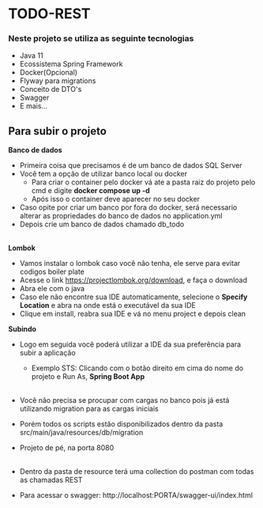 # TODO-REST

### Neste projeto se utiliza as seguinte tecnologias

- Java 11
- Ecossistema Spring Framework
- Docker(Opcional)
- Flyway para migrations
- Conceito de DTO's
- Swagger
- E mais...

## Para subir o projeto


**Banco de dados**
- Primeira coisa que precisamos é de um banco de dados SQL Server
- Você tem a opção de utilizar banco local ou docker
	- Para criar o container pelo docker vá ate a pasta raiz do projeto pelo cmd e digite **docker compose up -d** 
	- Após isso o container deve aparecer no seu docker
- Caso opite por criar um banco por fora do docker, será necessario alterar as propriedades do banco de dados no application.yml
- Depois crie um banco de dados chamado db_todo
<br/><br/>

**Lombok** 
- Vamos instalar o lombok caso você não tenha, ele serve para evitar codigos boiler plate
- Acesse o link https://projectlombok.org/download, e faça o download 
- Abra ele com o java
- Caso ele não encontre sua IDE automaticamente, selecione o **Specify Location** e abra na onde está o executável da sua IDE
- Clique em install, reabra sua IDE e vá no menu project e depois clean
	
**Subindo** 
- Logo em seguida você poderá utilizar a IDE da sua preferência para subir a aplicação
   - Exemplo STS: Clicando com o botão direito em cima do nome do projeto e Run As, **Spring Boot App**
<br/><br/>
- Você não precisa se procupar com cargas no banco pois já está utilizando migration para as cargas iniciais
- Porém todos os scripts estão disponibilizados dentro da pasta src/main/java/resources/db/migration
- Projeto de pé, na porta 8080
<br /><br/>
- Dentro da pasta de resource terá uma collection do postman com todas as chamadas REST
	
- Para acessar o swagger: http://localhost:PORTA/swagger-ui/index.html
